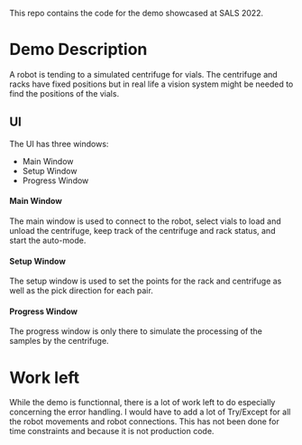 This repo contains the code for the demo showcased at SALS 2022.

# Demo Description
A robot is tending to a simulated centrifuge for vials. The centrifuge and racks have fixed positions but in real life a vision system might be needed to find the positions of the vials.

## UI
The UI has three windows:
* Main Window
* Setup Window
* Progress Window

#### Main Window
The main window is used to connect to the robot, select vials to load and unload the centrifuge, keep track of the centrifuge and rack status, and start the auto-mode.

#### Setup Window
The setup window is used to set the points for the rack and centrifuge as well as the pick direction for each pair.

#### Progress Window
The progress window is only there to simulate the processing of the samples by the centrifuge.


# Work left
While the demo is functionnal, there is a lot of work left to do especially concerning the error handling. I would have to add a lot of Try/Except for all the robot movements and robot connections. This has not been done for time constraints and because it is not production code.
